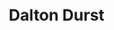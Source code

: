 ---
avatar: /images/people/daltondurst.jpg
avatar_small: /images/people/daltondurst_small.jpg
bio: Development Manager at UBports
gplus: null
homepage: https://ubports.com/
instagram: null
linkedin: null
title: Dalton Durst
twitter: null
type: guest
username: daltondurst
youtube: null
---